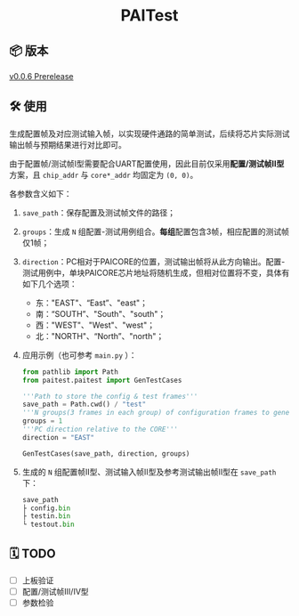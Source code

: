 <div align="center">

# PAITest

</div>

## 📦 版本

[v0.0.6 Prerelease](https://github.com/PAICookers/PAITest/releases/tag/v0.0.6)

## 🛠️ 使用

生成配置帧及对应测试输入帧，以实现硬件通路的简单测试，后续将芯片实际测试输出帧与预期结果进行对比即可。

由于配置帧/测试帧I型需要配合UART配置使用，因此目前仅采用**配置/测试帧II型**方案，且 `chip_addr` 与 `core*_addr` 均固定为 `(0, 0)`。

各参数含义如下：

1. `save_path`：保存配置及测试帧文件的路径；
2. `groups`：生成 `N` 组配置-测试用例组合。**每组**配置包含3帧，相应配置的测试帧仅1帧；
3. `direction`：PC相对于PAICORE的位置，测试输出帧将从此方向输出。配置-测试用例中，单块PAICORE芯片地址将随机生成，但相对位置将不变，具体有如下几个选项：

   - 东："EAST"、“East”、"east"；
   - 南：“SOUTH”、"South"、"south"；
   - 西："WEST"、"West"、"west"；
   - 北："NORTH"、“North”、"north"；
4. 应用示例（也可参考 `main.py` ）：

   ```python
   from pathlib import Path
   from paitest.paitest import GenTestCases

   '''Path to store the config & test frames'''
   save_path = Path.cwd() / "test"
   '''N groups(3 frames in each group) of configuration frames to generated'''
   groups = 1
   '''PC direction relative to the CORE'''
   direction = "EAST"

   GenTestCases(save_path, direction, groups)
   ```
5. 生成的 `N` 组配置帧II型、测试输入帧II型及参考测试输出帧II型在 `save_path` 下：

   ```python
   save_path
   ├ config.bin
   ├ testin.bin
   └ testout.bin
   ```

## 🗓️ TODO

- [ ] 上板验证
- [ ] 配置/测试帧III/IV型
- [ ] 参数检验
